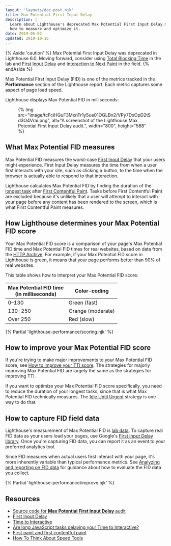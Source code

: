 ```yaml
---
layout: 'layouts/doc-post.njk'
title: Max Potential First Input Delay
description: |
  Learn about Lighthouse's deprecated Max Potential First Input Delay metric and
  how to measure and optimize it.
date: 2019-05-02
updated: 2019-10-16
---
```


{% Aside 'caution' %}
Max Potential First Input Delay was deprecated in Lighthouse 6.0. Moving forward, consider using [Total Blocking Time](https://web.dev/articles/lcp) in the lab and [First Input Delay](https://web.dev/articles/fid) and [Interaction to Next Paint](https://web.dev/articles/inp) in the field.
{% endAside %}

Max Potential First Input Delay (FID) is one of the metrics
tracked in the **Performance** section of the Lighthouse report.
Each metric captures some aspect of page load speed.

Lighthouse displays Max Potential FID in milliseconds:

<figure>
  {% Img src="image/tcFciHGuF3MxnTr1y5ue01OGLBn2/VPy7DxOpD2tSd3O4Vrai.png", alt="A screenshot of the Lighthouse Max Potential First Input Delay audit.", width="800", height="588" %}
</figure>

## What Max Potential FID measures

Max Potential FID measures the worst-case [First Input Delay][fid] that your users might experience.
First Input Delay measures the time from when a user first interacts with your site, such as
clicking a button, to the time when the browser is actually able to respond to that interaction.

Lighthouse calculates Max Potential FID by finding the duration of the [longest task][longtask]
after [First Contentful Paint][fcp]. Tasks before First Contentful Paint are excluded because it's
unlikely that a user will attempt to interact with your page before any content has been rendered to
the screen, which is what First Contentful Paint measures.

## How Lighthouse determines your Max Potential FID score

<!-- TODO(kaycebasques): In the FCP doc we link to the HTTP Archive report of FCP data.
     If we get a similar report for MPFID we should link to that.
     https://web.dev/first-contentful-paint/#how-lighthouse-determines-your-fcp-score -->

Your Max Potential FID score is a comparison of your page's Max Potential FID time
and Max Potential FID times for real websites, based on
data from the [HTTP Archive](https://httparchive.org).
For example, if your Max Potential FID score in Lighthouse is green, it means
that your page performs better than 90% of real websites.

This table shows how to interpret your Max Potential FID score:

<div class="table-wrapper">
  <table>
    <thead>
      <tr>
        <th>Max Potential FID time<br>(in milliseconds)</th>
        <th>Color-coding</th>
      </tr>
    </thead>
    <tbody>
      <tr>
        <td>0–130</td>
        <td>Green (fast)</td>
      </tr>
      <tr>
        <td>130-250</td>
        <td>Orange (moderate)</td>
      </tr>
      <tr>
        <td>Over 250</td>
        <td>Red (slow)</td>
      </tr>
    </tbody>
  </table>
</div>

{% Partial 'lighthouse-performance/scoring.njk' %}

## How to improve your Max Potential FID score

If you're trying to make major improvements to your Max Potential FID score, see
[How to improve your TTI score][tti]. The strategies for majorly improving Max Potential FID are
largely the same as the strategies for improving TTI.

If you want to optimize your Max Potential FID score specifically, you need to reduce the duration
of your longest tasks, since that is what Max Potential FID technically measures. The [Idle Until
Urgent](https://philipwalton.com/articles/idle-until-urgent/) strategy is one way to do that.

## How to capture FID field data

Lighthouse's measurement of Max Potential FID is [lab data][lab]. To capture real
FID data as your users load your pages, use Google's
[First Input Delay library](https://github.com/GoogleChromeLabs/first-input-delay).
Once you're capturing FID data, you can report it as an event
to your preferred analytics tool.

Since FID measures when actual users first interact with your page,
it's more inherently variable than typical performance metrics.
See [Analyzing and reporting on FID data][analysis] for guidance
about how to evaluate the FID data you collect.

{% Partial 'lighthouse-performance/improve.njk' %}

## Resources

- [Source code for **Max Potential First Input Delay** audit](https://github.com/GoogleChrome/lighthouse/blob/main/core/audits/metrics/max-potential-fid.js)
- [First Input Delay][fid]
- [Time to Interactive](http://web.dev/tti/)
- [Are long JavaScript tasks delaying your Time to Interactive?](https://web.dev/articles/long-tasks-devtools)
- [First paint and first contentful paint][fcp]
- [How To Think About Speed Tools][tools]

[analysis]: https://web.dev/fid/#analyzing-and-reporting-on-fid-data
[fid]: https://web.dev/fid/
[tti]: https://web.dev/interactive/#how-to-improve-your-tti-score
[fcp]: https://web.dev/user-centric-performance-metrics/#important-metrics-to-measure
[fid]: https://web.dev/fid/
[rum]: https://web.dev/speed-tools/#field-data
[lab]: https://web.dev/speed-tools/#lab-data
[longtask]: https://web.dev/long-tasks-devtools/#what-are-long-tasks
[tools]: https://web.dev/speed-tools/
